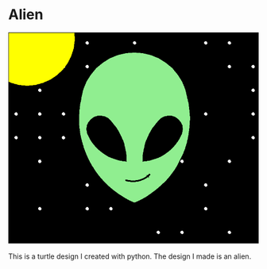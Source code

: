# Alien

<img src="https://github.com/Jyeung221060544/Alien/blob/master/ProjectPicture.png">

<p> 
  This is a turtle design I created with python. The design I made is an alien.
